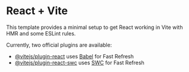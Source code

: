 # React + Vite

This template provides a minimal setup to get React working in Vite with HMR and some ESLint rules.

Currently, two official plugins are available:

- [@vitejs/plugin-react](https://github.com/vitejs/vite-plugin-react/blob/main/packages/plugin-react/README.md) uses [Babel](https://babeljs.io/) for Fast Refresh
- [@vitejs/plugin-react-swc](https://github.com/vitejs/vite-plugin-react-swc) uses [SWC](https://swc.rs/) for Fast Refresh


<!--   authCover.animate([
      // key frames

      {
        offset: 0,
        borderRadius: "50%",
        transform: ' translate(30%, -60%)'
      },
      {
        offset: 0.5,
        borderRadius: "0%",
        transform: 'translate(0%, 0%)'
      },
      {
        offset: 1,
        borderRadius: '50%',
        transform: 'translate(-60%, -60%)'
      },



    ], {
      // sync options
      duration: 1000,
      iterations: 1,
      fill: 'forwards'
    }); -->
